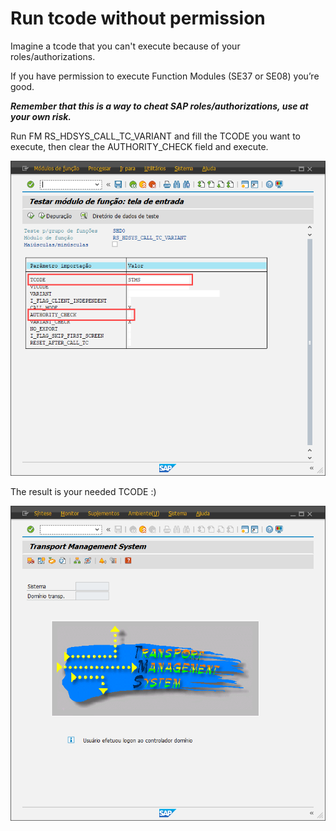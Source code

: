 # Run tcode without permission

Imagine a tcode that you can't execute because of your roles/authorizations.

If you have permission to execute Function Modules (SE37 or SE08) you’re good.

***Remember that this is a way to cheat SAP roles/authorizations, use at your own risk.***

Run FM RS_HDSYS_CALL_TC_VARIANT and fill the TCODE you want to execute, then clear the AUTHORITY_CHECK field and execute.

![Parameter Screen](./Image_1.png)

The result is your needed TCODE :)

![Tcode after execute](./Image_2.png)
